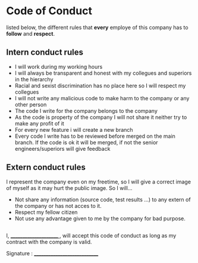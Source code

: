# Code of Conduct
listed below, the different rules that **every** employe of this company has to **follow** and **respect**.

## Intern conduct rules
- I will work during my working hours
- I will always be transparent and honest with my collegues and superiors in the hierarchy
- Racial and sexist discrimination has no place here so I will respect my collegues
- I will not write any malicious code to make harm to the company or any other person
- The code I write for the company belongs to the company
- As the code is property of the company I will not share it neither try to make any profit of it
- For every new feature i will create a new branch
- Every code I write has to be reviewed before merged on the main branch. If the code is ok it will be merged, if not the senior engineers/superiors will give feedback

## Extern conduct rules
I represent the company even on my freetime, so I will give a correct image of myself as it may hurt the public image. So I will...

- Not share any information (source code, test results ...) to any extern of the company or has not acces to it.
- Respect my fellow citizen 
- Not use any advantage given to me by the company for bad purpose.

## 
I, <ins>____________________ </ins>, will accept this code of conduct as long as my contract with the company is valid.   

Signature : <ins>___________________________</ins> 

